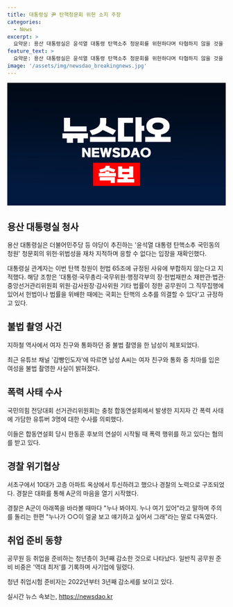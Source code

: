 ```yaml
---
title: 대통령실 尹 탄핵청문회 위헌 소지 주장
categories:
  - News
excerpt: >
  요약문: 용산 대통령실은 윤석열 대통령 탄핵소추 청문회를 위헌하다며 타협하지 않을 것을 재확인했다. 국민의힘 전당대회에서 유튜버 3명이 폭력을 일으켜 수사를 의뢰받았고, 김정식 후보는 윤석열 정부를 성공적으로 재집권하겠다고 호소했다. 또한, 서초구에서 투신을 시도한 10대가 경찰의 노력으로 구조되었으며, 공무원 취업 준비 중인 청년층이 감소하는 추세를 보였다.
feature_text: >
  요약문: 용산 대통령실은 윤석열 대통령 탄핵소추 청문회를 위헌하다며 타협하지 않을 것을 재확인했다. 국민의힘 전당대회에서 유튜버 3명이 폭력을 일으켜 수사를 의뢰받았고, 김정식 후보는 윤석열 정부를 성공적으로 재집권하겠다고 호소했다. 또한, 서초구에서 투신을 시도한 10대가 경찰의 노력으로 구조되었으며, 공무원 취업 준비 중인 청년층이 감소하는 추세를 보였다.
image: '/assets/img/newsdao_breakingnews.jpg'
---
```


<p><img src="/assets/img/newsdao_breakingnews.jpg" alt="pcversion 속보" /></p>

<h2 data-ke-size="size26">용산 대통령실 청사</h2>

<p data-ke-size="size16">용산 대통령실은 더불어민주당 등 야당이 추진하는 '윤석열 대통령 탄핵소추 국민동의 청원' 청문회의 위헌·위법성을 재차 지적하며 응할 수 없다는 입장을 재확인했다.</p>

<p data-ke-size="size16">대통령실 관계자는 이번 탄핵 청원이 헌법 65조에 규정된 사유에 부합하지 않는다고 지적했다. 해당 조항은 '대통령·국무총리·국무위원·행정각부의 장·헌법재판소 재판관·법관·중앙선거관리위원회 위원·감사원장·감사위원 기타 법률이 정한 공무원이 그 직무집행에 있어서 헌법이나 법률을 위배한 때에는 국회는 탄핵의 소추를 의결할 수 있다'고 규정하고 있다.</p>

<h2 data-ke-size="size26">불법 촬영 사건</h2>

<p data-ke-size="size16">지하철 역사에서 여자 친구와 통화하던 중 불법 촬영을 한 남성이 체포되었다. </p>

<p data-ke-size="size16">최근 유튜브 채널 '감빵인도자'에 따르면 남성 A씨는 여자 친구와 통화 중 치마를 입은 여성을 불법 촬영한 사실이 밝혀졌다.</p>

<h2 data-ke-size="size26">폭력 사태 수사</h2>

<p data-ke-size="size16">국민의힘 전당대회 선거관리위원회는 충청 합동연설회에서 발생한 지지자 간 폭력 사태에 가담한 유튜버 3명에 대한 수사를 의뢰했다.</p>

<p data-ke-size="size16">이들은 합동연설회 당시 한동훈 후보의 연설이 시작될 때 폭력 행위를 하고 있다는 혐의를 받고 있다.</p>

<h2 data-ke-size="size26">경찰 위기협상</h2>

<p data-ke-size="size16">서초구에서 10대가 고층 아파트 옥상에서 투신하려고 했으나 경찰의 노력으로 구조되었다. 경찰은 대화를 통해 A군의 마음을 열기 시작했다.</p>

<p data-ke-size="size16">경찰은 A군이 아래쪽을 바라볼 때마다 "누나 봐야지. 누나 여기 있어"라고 말하며 주의를 돌리는 한편 "누나가 ○○이 얼굴 보고 얘기하고 싶어서 그래"라는 말로 다독였다.</p>

<h2 data-ke-size="size26">취업 준비 동향</h2>

<p data-ke-size="size16">공무원 등 취업을 준비하는 청년층이 3년째 감소한 것으로 나타났다. 일반직 공무원 준비 비중은 '역대 최저'를 기록하며 사기업에 밀렸다.</p>

<p data-ke-size="size16">청년 취업시험 준비자는 2022년부터 3년째 감소세를 보이고 있다.</p>
실시간 뉴스 속보는, <a href="https://newsdao.kr" rel="dofollow">https://newsdao.kr</a>


